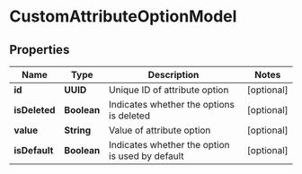 

# CustomAttributeOptionModel


## Properties

| Name | Type | Description | Notes |
|------------ | ------------- | ------------- | -------------|
|**id** | **UUID** | Unique ID of attribute option |  [optional] |
|**isDeleted** | **Boolean** | Indicates whether the options is deleted |  [optional] |
|**value** | **String** | Value of attribute option |  [optional] |
|**isDefault** | **Boolean** | Indicates whether the option is used by default |  [optional] |




